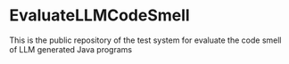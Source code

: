 # EvaluateLLMCodeSmell
This is the public repository of the test system for evaluate the code smell of LLM generated Java programs
